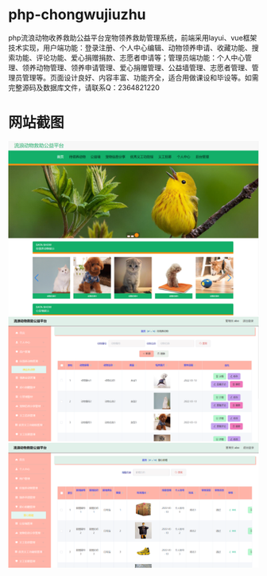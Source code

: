 # php-chongwujiuzhu
php流浪动物收养救助公益平台宠物领养救助管理系统，前端采用layui、vue框架技术实现，用户端功能：登录注册、个人中心编辑、动物领养申请、收藏功能、搜索功能、评论功能、爱心捐赠捐款、志愿者申请等；管理员端功能：个人中心管理、领养动物管理、领养申请管理、爱心捐赠管理、公益墙管理、志愿者管理、管理员管理等。页面设计良好、内容丰富、功能齐全，适合用做课设和毕设等。如需完整源码及数据库文件，请联系Q：2364821220
# 网站截图
![image](https://github.com/hzl0898/php-chongwujiuzhu/blob/main/前台首页.png)
![image](https://github.com/hzl0898/php-chongwujiuzhu/blob/main/后台领养动物管理.png)
![image](https://github.com/hzl0898/php-chongwujiuzhu/blob/main/后台爱心捐赠管理.png)
